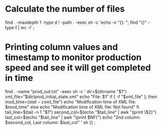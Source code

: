# Calculate the number of files 

find . -maxdepth 1 -type d ! -path . -exec sh -c 'echo -n "{}: "; find "{}" -type f | wc -l' \;

# Printing column values and timestamp to monitor production speed and see it will get completed in time

find . -name "prod_out.txt" -exec sh -c '
  dir=$(dirname "$1")
  xml_file="$dir/prod_initial_state.xml"
  echo "File: $1"
  if [ -f "$xml_file" ]; then
    mod_time=$(stat -c %y "$xml_file")
    echo "Modification time of XML file: $mod_time"
  else
    echo "Modification time of XML file: Not found"
  fi
  tail_line=$(tail -n 1 "$1")
  second_col=$(echo "$tail_line" | awk "{print \$2}")
  last_col=$(echo "$tail_line" | awk "{print \$NF}")
  echo "2nd column: $second_col, Last column: $last_col"
' sh {} \;

